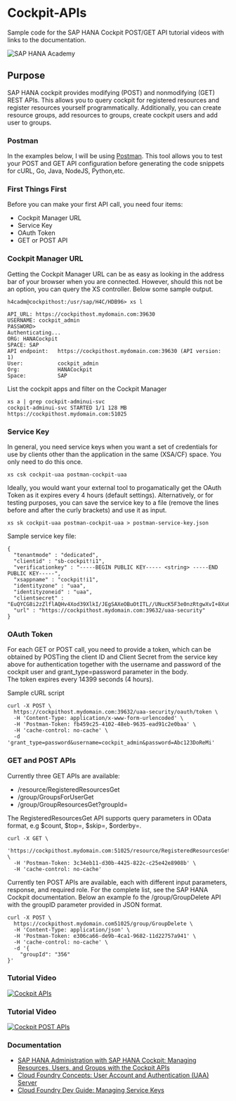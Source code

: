 # Cockpit-APIs
Sample code for the SAP HANA Cockpit POST/GET API tutorial videos with links to the documentation. 

![SAP HANA Academy](https://yt3.ggpht.com/-BHsLGUIJDb0/AAAAAAAAAAI/AAAAAAAAAVo/6_d1oarRr8g/s100-mo-c-c0xffffffff-rj-k-no/photo.jpg)

## Purpose
SAP HANA cockpit provides modifying (POST) and nonmodifying (GET) REST APIs. This allows you to query cockpit for registered resources and register resources yourself programmatically. Additionally, you can create resource groups, add  resources to groups, create cockpit users and add user to groups. 

### Postman 

In the examples below, I will be using [Postman](https://www.getpostman.com). This tool allows you to test your POST and GET API configuration before generating the code snippets for cURL, Go, Java, NodeJS, Python,etc.

### First Things First

Before you can make your first API call, you need four items:
* Cockpit Manager URL 
* Service Key
* OAuth Token
* GET or POST API

### Cockpit Manager URL 

Getting the Cockpit Manager URL can be as easy as looking in the address bar of your browser when you are connected. However, should this not be an option, you can query the XS controller. Below some sample output. 
``` 
h4cadm@cockpithost:/usr/sap/H4C/HDB96> xs l

API_URL: https://cockpithost.mydomain.com:39630
USERNAME: cockpit_admin
PASSWORD>
Authenticating...
ORG: HANACockpit
SPACE: SAP
API endpoint:   https://cockpithost.mydomain.com:39630 (API version: 1)
User:           cockpit_admin
Org:            HANACockpit
Space:          SAP
``` 
List the cockpit apps and filter on the Cockpit Manager
```  
xs a | grep cockpit-adminui-svc
cockpit-adminui-svc STARTED 1/1 128 MB   https://cockpithost.mydomain.com:51025
```  
### Service Key

In general, you need service keys when you want a set of credentials for use by clients other than the application in the same (XSA/CF) space. You only need to do this once. 
```  
xs csk cockpit-uaa postman-cockpit-uaa
```  
Ideally, you would want your external tool to progamatically get the OAuth Token as it expires every 4 hours (default settings). Alternatively, or for testing purposes, you can save the service key to a file (remove the lines before and after the curly brackets) and use it as input. 
```  
xs sk cockpit-uaa postman-cockpit-uaa > postman-service-key.json  
```  
Sample service key file:
```  
{
  "tenantmode" : "dedicated",
  "clientid" : "sb-cockpit!i1",
  "verificationkey" : "-----BEGIN PUBLIC KEY----- <string> -----END PUBLIC KEY-----",
  "xsappname" : "cockpit!i1",
  "identityzone" : "uaa",
  "identityzoneid" : "uaa",
  "clientsecret" : "EuQYCG8i2zZlflAQHv4Xod39XlkI/JEgSAXeOBuOtITL//UNucK5F3e0nzRtgwXvI+8Xu6NzGl14\nkyQXxp/T0w==",
  "url" : "https://cockpithost.mydomain.com:39632/uaa-security"
}
```  

### OAuth Token
For each GET or POST call, you need to provide a token, which can be obtained by POSTing the client ID and Client Secret from the service key above for authentication together with the username and password of the cockpit user and grant_type=password parameter in the body.  
The token expires every 14399 seconds (4 hours). 

Sample cURL script
```  
curl -X POST \
  https://cockpithost.mydomain.com:39632/uaa-security/oauth/token \
  -H 'Content-Type: application/x-www-form-urlencoded' \
  -H 'Postman-Token: fb459c25-4102-48eb-9635-ead91c2e0baa' \
  -H 'cache-control: no-cache' \
  -d 'grant_type=password&username=cockpit_admin&password=Abc123DoReMi'
```  
### GET and POST APIs
Currently three GET APIs are available: 
* /resource/RegisteredResourcesGet
* /group/GroupsForUserGet
* /group/GroupResourcesGet?groupId=

The RegisteredResourcesGet API supports query parameters in OData format, e.g $count, $top=, $skip=, $orderby=.
``` 
curl -X GET \
  'https://cockpithost.mydomain.com:51025/resource/RegisteredResourcesGet/$count' \
  -H 'Postman-Token: 3c34eb11-d30b-4425-822c-c25e42e8908b' \
  -H 'cache-control: no-cache'
``` 
Currently ten POST APIs are available, each with different input parameters, response, and required role. For the complete list, see the SAP HANA Cockpit documentation. Below an example fo the /group/GroupDelete API with the groupID parameter provided in JSON format. 
``` 
curl -X POST \
  https://cockpithost.mydomain.com51025/group/GroupDelete \
  -H 'Content-Type: application/json' \
  -H 'Postman-Token: e306ca66-de9b-4ca1-9682-11d22757a941' \
  -H 'cache-control: no-cache' \
  -d '{
    "groupId": "356"
}'
``` 
### Tutorial Video ### 
[![Cockpit APIs](https://img.youtube.com/vi/wuy8eTRU_EE/0.jpg)](https://www.youtube.com/watch?v=wuy8eTRU_EE "Cockpit APIs")

### Tutorial Video ### 
[![Cockpit POST APIs](https://img.youtube.com/vi/zj5qnJeR8Z0/0.jpg)](https://www.youtube.com/watch?v=zj5qnJeR8Z0 "Cockpit POST APIs")

### Documentation ### 
* [SAP HANA Administration with SAP HANA Cockpit: Managing Resources, Users, and Groups with the Cockpit APIs](https://help.sap.com/viewer/afa922439b204e9caf22c78b6b69e4f2/latest/en-US/0c2309ff879e4174a21fd342f137e8e0.html)
* [Cloud Foundry Concepts: User Account and Authentication (UAA) Server](https://docs.cloudfoundry.org/concepts/architecture/uaa.html)
* [Cloud Foundry Dev Guide: Managing Service Keys](https://docs.cloudfoundry.org/devguide/services/service-keys.html)
